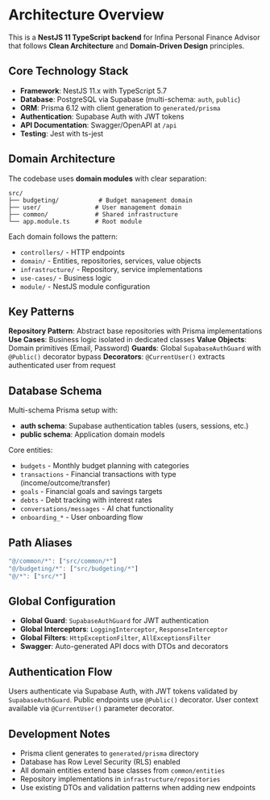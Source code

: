 # Architecture Overview

This is a **NestJS 11 TypeScript backend** for Infina Personal Finance Advisor that follows **Clean Architecture** and **Domain-Driven Design** principles.

## Core Technology Stack

- **Framework**: NestJS 11.x with TypeScript 5.7
- **Database**: PostgreSQL via Supabase (multi-schema: `auth`, `public`)
- **ORM**: Prisma 6.12 with client generation to `generated/prisma`
- **Authentication**: Supabase Auth with JWT tokens
- **API Documentation**: Swagger/OpenAPI at `/api`
- **Testing**: Jest with ts-jest

## Domain Architecture

The codebase uses **domain modules** with clear separation:

```
src/
├── budgeting/           # Budget management domain
├── user/               # User management domain
├── common/             # Shared infrastructure
└── app.module.ts       # Root module
```

Each domain follows the pattern:

- `controllers/` - HTTP endpoints
- `domain/` - Entities, repositories, services, value objects
- `infrastructure/` - Repository, service implementations
- `use-cases/` - Business logic
- `module/` - NestJS module configuration

## Key Patterns

**Repository Pattern**: Abstract base repositories with Prisma implementations
**Use Cases**: Business logic isolated in dedicated classes
**Value Objects**: Domain primitives (Email, Password)
**Guards**: Global `SupabaseAuthGuard` with `@Public()` decorator bypass
**Decorators**: `@CurrentUser()` extracts authenticated user from request

## Database Schema

Multi-schema Prisma setup with:

- **auth schema**: Supabase authentication tables (users, sessions, etc.)
- **public schema**: Application domain models

Core entities:

- `budgets` - Monthly budget planning with categories
- `transactions` - Financial transactions with type (income/outcome/transfer)
- `goals` - Financial goals and savings targets
- `debts` - Debt tracking with interest rates
- `conversations/messages` - AI chat functionality
- `onboarding_*` - User onboarding flow

## Path Aliases

```typescript
"@/common/*": ["src/common/*"]
"@/budgeting/*": ["src/budgeting/*"]
"@/*": ["src/*"]
```

## Global Configuration

- **Global Guard**: `SupabaseAuthGuard` for JWT authentication
- **Global Interceptors**: `LoggingInterceptor`, `ResponseInterceptor`
- **Global Filters**: `HttpExceptionFilter`, `AllExceptionsFilter`
- **Swagger**: Auto-generated API docs with DTOs and decorators

## Authentication Flow

Users authenticate via Supabase Auth, with JWT tokens validated by `SupabaseAuthGuard`. Public endpoints use `@Public()` decorator. User context available via `@CurrentUser()` parameter decorator.

## Development Notes

- Prisma client generates to `generated/prisma` directory
- Database has Row Level Security (RLS) enabled
- All domain entities extend base classes from `common/entities`
- Repository implementations in `infrastructure/repositories`
- Use existing DTOs and validation patterns when adding new endpoints